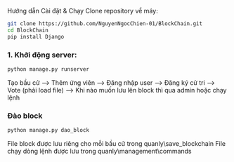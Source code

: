 Hướng dẫn Cài đặt & Chạy
Clone repository về máy:

```bash
git clone https://github.com/NguyenNgocChien-01/BlockChain.git
cd BlockChain
pip install Django
```

### 1. Khởi động server:
```bash
python manage.py runserver
```


Tạo bầu cử --> Thêm ứng viên --> Đăng nhập user --> Đăng ký cử tri --> Vote (phải load file) --> Khi nào muốn lưu lên block thì qua admin hoặc chạy lệnh
### Đào block
``` bash
python manage.py dao_block
````


File block được lưu riêng cho mỗi bầu cử trong quanly\save_blockchain
File chạy dòng lệnh được lưu trong quanly\management\commands

